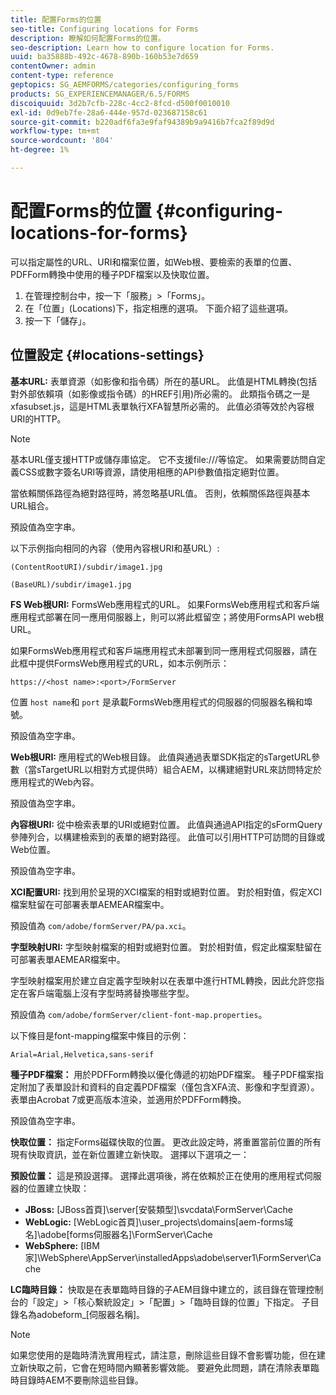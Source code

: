 ```yaml
---
title: 配置Forms的位置
seo-title: Configuring locations for Forms
description: 瞭解如何配置Forms的位置。
seo-description: Learn how to configure location for Forms.
uuid: ba35888b-492c-4678-890b-160b53e7d659
contentOwner: admin
content-type: reference
geptopics: SG_AEMFORMS/categories/configuring_forms
products: SG_EXPERIENCEMANAGER/6.5/FORMS
discoiquuid: 3d2b7cfb-228c-4cc2-8fcd-d500f0010010
exl-id: 0d9eb7fe-28a6-444e-957d-023687158c61
source-git-commit: b220adf6fa3e9faf94389b9a9416b7fca2f89d9d
workflow-type: tm+mt
source-wordcount: '804'
ht-degree: 1%

---
```


# 配置Forms的位置 {#configuring-locations-for-forms}

可以指定屬性的URL、URI和檔案位置，如Web根、要檢索的表單的位置、PDFForm轉換中使用的種子PDF檔案以及快取位置。

1. 在管理控制台中，按一下「服務」>「Forms」。
1. 在「位置」(Locations)下，指定相應的選項。 下面介紹了這些選項。
1. 按一下「儲存」。

## 位置設定 {#locations-settings}

**基本URL:** 表單資源（如影像和指令碼）所在的基URL。 此值是HTML轉換(包括對外部依賴項（如影像或指令碼）的HREF引用)所必需的。 此類指令碼之一是xfasubset.js，這是HTML表單執行XFA智慧所必需的。 此值必須等效於內容根URI的HTTP。

>[!NOTE]
>
>基本URL僅支援HTTP或儲存庫協定。 它不支援file:///等協定。 如果需要訪問自定義CSS或數字簽名URI等資源，請使用相應的API參數值指定絕對位置。

當依賴關係路徑為絕對路徑時，將忽略基URL值。 否則，依賴關係路徑與基本URL組合。

預設值為空字串。

以下示例指向相同的內容（使用內容根URI和基URL）:

`(ContentRootURI)/subdir/image1.jpg`

`(BaseURL)/subdir/image1.jpg`

**FS Web根URI:** FormsWeb應用程式的URL。 如果FormsWeb應用程式和客戶端應用程式部署在同一應用伺服器上，則可以將此框留空；將使用FormsAPI web根URL。

如果FormsWeb應用程式和客戶端應用程式未部署到同一應用程式伺服器，請在此框中提供FormsWeb應用程式的URL，如本示例所示：

`https://<host name>:<port>/FormServer`

位置 `host name`和 `port` 是承載FormsWeb應用程式的伺服器的伺服器名稱和埠號。

預設值為空字串。

**Web根URI:** 應用程式的Web根目錄。 此值與通過表單SDK指定的sTargetURL參數（當sTargetURL以相對方式提供時）組合AEM，以構建絕對URL來訪問特定於應用程式的Web內容。

預設值為空字串。

**內容根URI:** 從中檢索表單的URI或絕對位置。 此值與通過API指定的sFormQuery參陣列合，以構建檢索到的表單的絕對路徑。 此值可以引用HTTP可訪問的目錄或Web位置。

預設值為空字串。

**XCI配置URI:** 找到用於呈現的XCI檔案的相對或絕對位置。 對於相對值，假定XCI檔案駐留在可部署表單AEMEAR檔案中。

預設值為 `com/adobe/formServer/PA/pa.xci`。

**字型映射URI:** 字型映射檔案的相對或絕對位置。 對於相對值，假定此檔案駐留在可部署表單AEMEAR檔案中。

字型映射檔案用於建立自定義字型映射以在表單中進行HTML轉換，因此允許您指定在客戶端電腦上沒有字型時將替換哪些字型。

預設值為 `com/adobe/formServer/client-font-map.properties`。

以下條目是font-mapping檔案中條目的示例：

`Arial=Arial,Helvetica,sans-serif`

**種子PDF檔案：** 用於PDFForm轉換以優化傳遞的初始PDF檔案。 種子PDF檔案指定附加了表單設計和資料的自定義PDF檔案（僅包含XFA流、影像和字型資源）。 表單由Acrobat 7或更高版本渲染，並適用於PDFForm轉換。

預設值為空字串。

**快取位置：** 指定Forms磁碟快取的位置。 更改此設定時，將重置當前位置的所有現有快取資訊，並在新位置建立新快取。 選擇以下選項之一：

**預設位置：** 這是預設選擇。 選擇此選項後，將在依賴於正在使用的應用程式伺服器的位置建立快取：

* **JBoss:** [JBoss首頁]\server\[安裝類型]\svcdata\FormServer\Cache
* **WebLogic:** [WebLogic首頁]\user_projects\domains\[aem-forms域名]\adobe\[forms伺服器名]\FormServer\Cache
* **WebSphere:** [IBM家]\WebSphere\AppServer\installedApps\adobe\server1\FormServer\Cache

**LC臨時目錄：** 快取是在表單臨時目錄的子AEM目錄中建立的，該目錄在管理控制台的「設定」>「核心繫統設定」>「配置」>「臨時目錄的位置」下指定。 子目錄名為adobeform_[伺服器名稱]。

>[!NOTE]
>
>如果您使用的是臨時清洗實用程式，請注意，刪除這些目錄不會影響功能，但在建立新快取之前，它會在短時間內顯著影響效能。 要避免此問題，請在清除表單臨時目錄時AEM不要刪除這些目錄。
